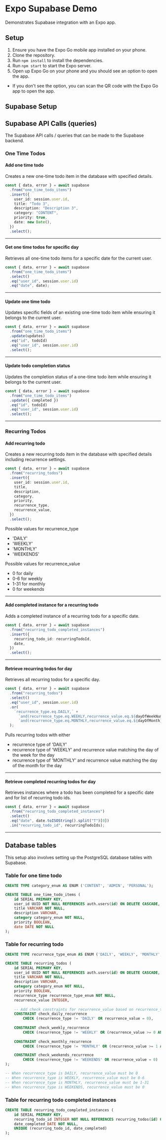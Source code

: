 # Expo Supabase Demo

Demonstrates Supabase integration with an Expo app.

## Setup

1. Ensure you have the Expo Go mobile app installed on your phone.
2. Clone the repository.
3. Run `npm install` to install the dependencies.
4. Run `npm start` to start the Expo server.
5. Open up Expo Go on your phone and you should see an option to open the app.
  - If you don't see the option, you can scan the QR code with the Expo Go app to open the app.

## Supabase Setup


## Supabase API Calls (queries)

The Supabase API calls / queries that can be made to the Supabase backend.

### One Time Todos

#### Add one time todo
Creates a new one-time todo item in the database with specified details.
```ts
const { data, error } = await supabase
  .from("one_time_todo_items")
  .insert({
    user_id: session.user.id,
    title: "Todo 3",
    description: "Description 3",
    category: "CONTENT",
    priority: true,
    date: new Date(),
  })
  .select();
```

---

#### Get one time todos for specific day
Retrieves all one-time todo items for a specific date for the current user.
```ts
const { data, error } = await supabase
  .from("one_time_todo_items")
  .select()
  .eq("user_id", session.user.id)
  .eq("date", date);
```

---

#### Update one time todo
Updates specific fields of an existing one-time todo item while ensuring it belongs to the current user.
```ts
const { data, error } = await supabase
  .from("one_time_todo_items")
  .update(updates)
  .eq("id", todoId)
  .eq("user_id", session.user.id)
  .select();
```

---

#### Update todo completion status
Updates the completion status of a one-time todo item while ensuring it belongs to the current user.
```ts
const { data, error } = await supabase
  .from("one_time_todo_items")
  .update({ completed })
  .eq("id", todoId)
  .eq("user_id", session.user.id)
  .select();
```

--- 

### Recurring Todos

#### Add recurring todo
Creates a new recurring todo item in the database with specified details including recurrence settings.
```ts
const { data, error } = await supabase
  .from("recurring_todos")
  .insert({
    user_id: session.user.id,
    title,
    description,
    category,
    priority,
    recurrence_type,
    recurrence_value,
  })
  .select();
```

Possible values for recurrence_type
- 'DAILY'
- 'WEEKLY'
- 'MONTHLY'
- 'WEEKENDS'

Possible values for recurrence_value
- 0 for daily
- 0-6 for weekly
- 1-31 for monthly
- 0 for weekends

---

#### Add completed instance for a recurring todo
Adds a completed instance of a recurring todo for a specific date.
```ts
const { data, error } = await supabase
  .from("recurring_todo_completed_instances")
  .insert({
    recurring_todo_id: recurringTodoId,
    date,
  })
  .select();
```


---

#### Retrieve recurring todos for day
Retrieves all recurring todos for a specific day.
```ts
const { data, error } = await supabase
  .from("recurring_todos")
  .select()
  .eq("user_id", session.user.id)
  .or(
    `recurrence_type.eq.DAILY,` +
      `and(recurrence_type.eq.WEEKLY,recurrence_value.eq.${dayOfWeekNum}),` +
      `and(recurrence_type.eq.MONTHLY,recurrence_value.eq.${dayOfMonth})`
  );
```
Pulls recurring todos with either
- recurrence type of 'DAILY'
- recurrence type of 'WEEKLY' and recurrence value matching the day of the week for the day
- recurrence type of 'MONTHLY' and recurrence value matching the day of the month for the day

---

#### Retrieve completed recurring todos for day
Retrieves instances where a todo has been completed for a specific date and for list of recurring todo ids.
```ts
const { data, error } = await supabase
  .from("recurring_todo_completed_instances")
  .select()
  .eq("date", date.toISOString().split("T")[0])
  .in("recurring_todo_id", recurringTodoIds);
```
---

## Database tables

This setup also involves setting up the PostgreSQL database tables with Supabase.

### Table for one time todo
```sql
CREATE TYPE category_enum AS ENUM ('CONTENT', 'ADMIN', 'PERSONAL');

CREATE TABLE one_time_todo_items (
    id SERIAL PRIMARY KEY,
    user_id UUID NOT NULL REFERENCES auth.users(id) ON DELETE CASCADE,
    title VARCHAR NOT NULL,
    description VARCHAR,
    category category_enum NOT NULL,
    priority BOOLEAN,
    date DATE NOT NULL
);
```

### Table for recurring todo
```sql
CREATE TYPE recurrence_type_enum AS ENUM ('DAILY', 'WEEKLY', 'MONTHLY', 'WEEKENDS');

CREATE TABLE recurring_todos (
    id SERIAL PRIMARY KEY,
    user_id UUID NOT NULL REFERENCES auth.users(id) ON DELETE CASCADE,
    title VARCHAR NOT NULL,
    description VARCHAR,
    category category_enum NOT NULL,
    priority BOOLEAN,
    recurrence_type recurrence_type_enum NOT NULL,
    recurrence_value INTEGER,
    
    -- Add check constraints for recurrence_value based on recurrence_type
    CONSTRAINT check_daily_recurrence 
        CHECK (recurrence_type != 'DAILY' OR recurrence_value = 0),
    
    CONSTRAINT check_weekly_recurrence 
        CHECK (recurrence_type != 'WEEKLY' OR (recurrence_value >= 0 AND recurrence_value <= 6)),
    
    CONSTRAINT check_monthly_recurrence 
        CHECK (recurrence_type != 'MONTHLY' OR (recurrence_value >= 1 AND recurrence_value <= 31))

    CONSTRAINT check_weekends_recurrence 
        CHECK (recurrence_type != 'WEEKENDS' OR recurrence_value = 0)
);

-- When recurrence_type is DAILY, recurrence_value must be 0
-- When recurrence_type is WEEKLY, recurrence_value must be 0-6
-- When recurrence_type is MONTHLY, recurrence_value must be 1-31
-- When recurrence_type is WEEKENDS, recurrence_value must be 0
```

### Table for recurring todo completed instances
```sql
CREATE TABLE recurring_todo_completed_instances (
    id SERIAL PRIMARY KEY,
    recurring_todo_id INTEGER NOT NULL REFERENCES recurring_todos(id) ON DELETE CASCADE,
    date_completed DATE NOT NULL,
    UNIQUE (recurring_todo_id, date_completed)
);
```
